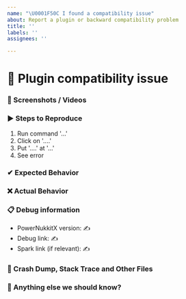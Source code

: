 ```yaml
---
name: "\U0001F50C I found a compatibility issue"
about: Report a plugin or backward compatibility problem
title: ''
labels: ''
assignees: ''

---
```


# 🔌 Plugin compatibility issue

<!-- 
👉 This template is helpful, but you may erase everything if you can express the issue clearly
      Feel free to ask questions or start related discussion 
-->

### 📸 Screenshots / Videos

<!-- ✍ If applicable, add screenshots or video recordings to help explain your problem -->

### ▶ Steps to Reproduce

<!--- ✍ Reliable steps which someone can use to reproduce the issue. -->

1. Run command '...'
2. Click on '....'
3. Put '....' at '...'
4. See error

### ✔ Expected Behavior

<!-- ✍ What would you expect to happen -->

### ❌ Actual Behavior

<!-- ✍ What actually happened -->

### 📋 Debug information

<!-- Use the 'debugpaste upload' and 'timings paste' command in PowerNukkitX -->
<!-- You can get the version from the file name, the 'about' or 'debugpaste' command outputs -->

* PowerNukkitX version: ✍
* Debug link: ✍
* Spark link (if relevant): ✍

### 💢 Crash Dump, Stack Trace and Other Files

<!-- ✍ Use https://hastebin.com for big logs or dumps -->

### 💬 Anything else we should know?

<!-- ✍ This is the perfect place to add any additional details -->

